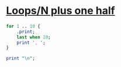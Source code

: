 [1]: https://rosettacode.org/wiki/Loops/N_plus_one_half

# [Loops/N plus one half][1]



```perl
for 1 .. 10 {
    .print;
    last when 10;
    print ', ';
}

print "\n";
```
